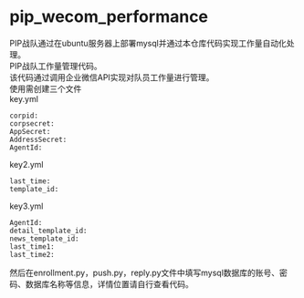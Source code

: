 # pip_wecom_performance
PIP战队通过在ubuntu服务器上部署mysql并通过本仓库代码实现工作量自动化处理。\
PIP战队工作量管理代码。\
该代码通过调用企业微信API实现对队员工作量进行管理。\
使用需创建三个文件\
key.yml
```
corpid: 
corpsecret:
AppSecret:
AddressSecret:
AgentId:
```
key2.yml
```
last_time: 
template_id: 
```
key3.yml
```
AgentId: 
detail_template_id: 
news_template_id: 
last_time1: 
last_time2: 
```
然后在enrollment.py，push.py，reply.py文件中填写mysql数据库的账号、密码、数据库名称等信息，详情位置请自行查看代码。

